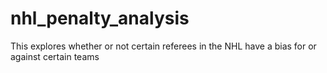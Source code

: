 # nhl_penalty_analysis 
This explores whether or not certain referees in the NHL have a bias for or against certain teams
